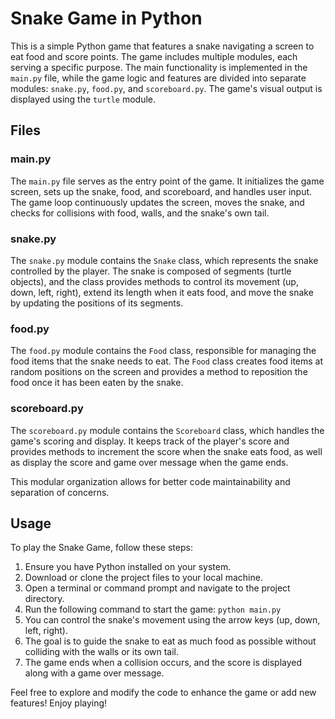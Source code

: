 # Snake Game in Python

This is a simple Python game that features a snake navigating a screen to eat food and score points. The game includes multiple modules, each serving a specific purpose. The main functionality is implemented in the `main.py` file, while the game logic and features are divided into separate modules: `snake.py`, `food.py`, and `scoreboard.py`. The game's visual output is displayed using the `turtle` module.

## Files

### main.py

The `main.py` file serves as the entry point of the game. It initializes the game screen, sets up the snake, food, and scoreboard, and handles user input. The game loop continuously updates the screen, moves the snake, and checks for collisions with food, walls, and the snake's own tail.

### snake.py

The `snake.py` module contains the `Snake` class, which represents the snake controlled by the player. The snake is composed of segments (turtle objects), and the class provides methods to control its movement (up, down, left, right), extend its length when it eats food, and move the snake by updating the positions of its segments.

### food.py

The `food.py` module contains the `Food` class, responsible for managing the food items that the snake needs to eat. The `Food` class creates food items at random positions on the screen and provides a method to reposition the food once it has been eaten by the snake.

### scoreboard.py

The `scoreboard.py` module contains the `Scoreboard` class, which handles the game's scoring and display. It keeps track of the player's score and provides methods to increment the score when the snake eats food, as well as display the score and game over message when the game ends.

This modular organization allows for better code maintainability and separation of concerns.


## Usage

To play the Snake Game, follow these steps:

1. Ensure you have Python installed on your system.
2. Download or clone the project files to your local machine. 
3. Open a terminal or command prompt and navigate to the project directory. 
4. Run the following command to start the game:
``` python main.py ```
5. You can control the snake's movement using the arrow keys (up, down, left, right).
6. The goal is to guide the snake to eat as much food as possible without colliding with the walls or its own tail. 
7. The game ends when a collision occurs, and the score is displayed along with a game over message.


Feel free to explore and modify the code to enhance the game or add new features! Enjoy playing!